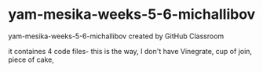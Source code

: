 # yam-mesika-weeks-5-6-michallibov
yam-mesika-weeks-5-6-michallibov created by GitHub Classroom

it containes 4 code files-
this is the way,
I don't have Vinegrate,
cup of join,
piece of cake,
